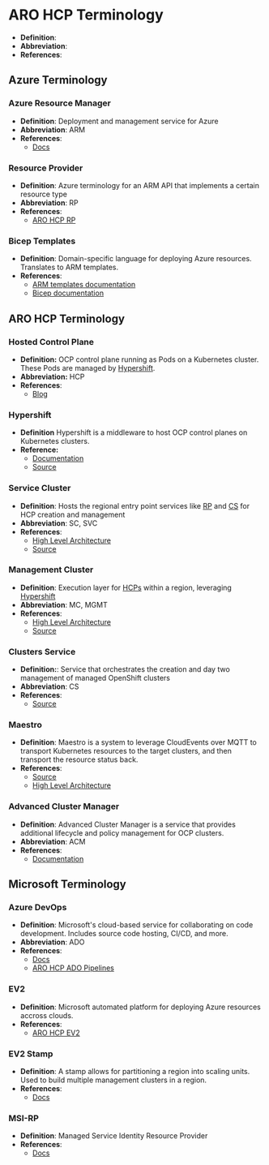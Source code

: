 # ARO HCP Terminology

- **Definition**:
- **Abbreviation**:
- **References**:

## Azure Terminology

### Azure Resource Manager

- **Definition**: Deployment and management service for Azure
- **Abbreviation**: ARM
- **References**:
  - [Docs](https://learn.microsoft.com/en-us/azure/azure-resource-manager/management/overview)

### Resource Provider

- **Definition**: Azure terminology for an ARM API that implements a certain resource type
- **Abbreviation**: RP
- **References**:
  - [ARO HCP RP](../frontend/)

### Bicep Templates

- **Definition**: Domain-specific language for deploying Azure resources. Translates to ARM templates.
- **References**:
  - [ARM templates documentation](https://learn.microsoft.com/en-us/azure/azure-resource-manager/templates/overview)
  - [Bicep documentation](https://learn.microsoft.com/en-us/azure/azure-resource-manager/bicep/overview)

## ARO HCP Terminology

### Hosted Control Plane

- **Definition:** OCP control plane running as Pods on a Kubernetes cluster. These Pods are managed by [Hypershift](#hosted-control-plane).
- **Abbreviation:** HCP
- **References**:
  - [Blog](https://www.redhat.com/en/blog/red-hat-openshift-service-aws-hosted-control-planes-now-available)

### Hypershift

- **Definition** Hypershift is a middleware to host OCP control planes on Kubernetes clusters.
- **Reference:**
  - [Documentation](https://hypershift-docs.netlify.app/how-to/)
  - [Source](https://github.com/openshift/hypershift)

### Service Cluster

- **Definition**: Hosts the regional entry point services like [RP](#resource-provider) and [CS](#service-cluster) for HCP creation and management
- **Abbreviation**: SC, SVC
- **References**:
  - [High Level Architecture](high-level-architecture.md#service-cluster)
  - [Source](../dev-infrastructure)

### Management Cluster

- **Definition**: Execution layer for [HCPs](#hosted-control-plane) within a region, leveraging [Hypershift](#hypershift)
- **Abbreviation**: MC, MGMT
- **References**:
  - [High Level Architecture](high-level-architecture.md#management-clusters)
  - [Source](../dev-infrastructure)

### Clusters Service

- **Definition:**: Service that orchestrates the creation and day two management of managed OpenShift clusters
- **Abbreviation**: CS
- **References**:
  - [Source](https://gitlab.cee.redhat.com/service/uhc-clusters-service/)

### Maestro

- **Definition**: Maestro is a system to leverage CloudEvents over MQTT to transport Kubernetes resources to the target clusters, and then transport the resource status back.
- **References**:
  - [Source](https://github.com/openshift-online/maestro)
  - [High Level Architecture](high-level-architecture.md#service-cluster)

### Advanced Cluster Manager

- **Definition**: Advanced Cluster Manager is a service that provides additional lifecycle and policy management for OCP clusters.
- **Abbreviation**: ACM
- **References**:
  - [Documentation](https://www.redhat.com/en/technologies/management/advanced-cluster-management)

## Microsoft Terminology

### Azure DevOps

- **Definition**: Microsoft's cloud-based service for collaborating on code development. Includes source code hosting, CI/CD, and more.
- **Abbreviation**: ADO
- **References**:
  - [Docs](https://learn.microsoft.com/en-us/azure/devops/)
  - [ARO HCP ADO Pipelines](https://msazure.visualstudio.com/AzureRedHatOpenShift/_build?definitionScope=%5COneBranch%5Chcp)

### EV2

- **Definition**: Microsoft automated platform for deploying Azure resources accross clouds.
- **References**:
  - [ARO HCP EV2](https://ev2docs.azure.net/getting-started/overview.html)

### EV2 Stamp

- **Definition**: A stamp allows for partitioning a region into scaling units. Used to build multiple management clusters in a region.
- **References**:
  - [Docs](https://ev2docs.azure.net/features/rollout-orchestration/configure-stamps.html)

### MSI-RP

- **Definition**: Managed Service Identity Resource Provider
- **References**:
  - [Docs](https://learn.microsoft.com/en-us/azure/active-directory/managed-identities-azure-resources/overview)
